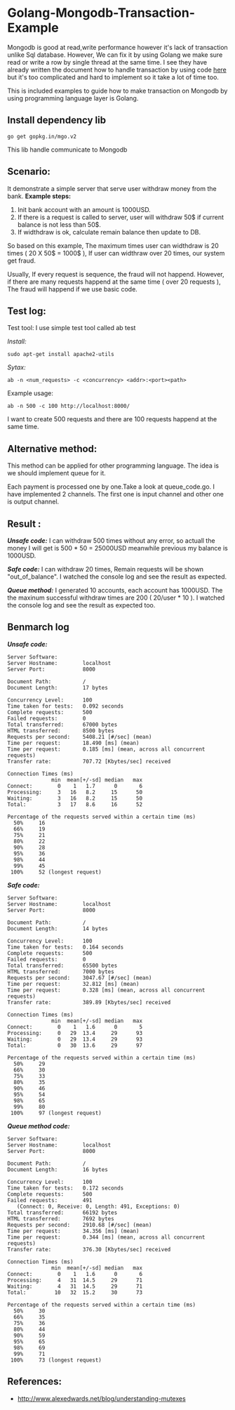 # Golang-Mongodb-Transaction-Example

Mongodb is good at read,write performance however it's lack of transaction unlike Sql database. However, We can fix it by using Golang we make sure read or write a row by single thread at the same time. I see they have already written the document how to handle transaction by using code [here](https://docs.mongodb.org/manual/tutorial/perform-two-phase-commits/) but it's too complicated and hard to implement so it take a lot of time too.


This is included examples to guide how to make transaction on Mongodb by using programming language layer is Golang.

## Install dependency lib

```
go get gopkg.in/mgo.v2
```
This lib handle communicate to Mongodb

## Scenario:

It demonstrate a simple server that serve user withdraw money from the bank.
**Example steps:**

1.  Init bank account with an amount is 1000USD.
2.  If there is a request is called to server, user will withdraw 50$ if current balance is not less than 50$.
3.  If widthdraw is ok, calculate remain balance then update to DB.


So based on this example, The maximum times user can widthdraw is 20 times ( 20 X 50$ = 1000$ ), If user can widthraw over 20 times, our system get fraud.

Usually, If every request is sequence, the fraud will not happend. However, if there are many requests happend at the same time ( over 20 requests ), The fraud will happend if we use basic code.

## Test log:

Test tool: I use simple test tool called ab test


*Install:*

```
sudo apt-get install apache2-utils
```

*Sytax:*

```
ab -n <num_requests> -c <concurrency> <addr>:<port><path>
```

Example usage:

```
ab -n 500 -c 100 http://localhost:8000/
```
I want to create 500 requests and there are 100 requests happend at the same time.

## Alternative method:

This method can be applied for other programming language. The idea is we should implement queue for it.

Each payment is processed one by one.Take a look at queue_code.go. I have implemented 2 channels. The first one is input channel and other one is output channel.


## Result :

_**Unsafe code:**_
I can withdraw 500 times without any error, so actuall the money I will get is 500 * 50 = 25000USD meanwhile previous my balance is 1000USD.

_**Safe code:**_
I can withdraw 20 times, Remain requests will be shown "out_of_balance". I watched the console log and see the result as expected.

_**Queue method:**_
I generated 10 accounts, each account has 1000USD. The the maxinum successful withdraw times are 200 ( 20/user * 10 ). I watched the console log and see the result as expected too.


## Benmarch log

**_Unsafe code:_**
```
Server Software:        
Server Hostname:        localhost
Server Port:            8000

Document Path:          /
Document Length:        17 bytes

Concurrency Level:      100
Time taken for tests:   0.092 seconds
Complete requests:      500
Failed requests:        0
Total transferred:      67000 bytes
HTML transferred:       8500 bytes
Requests per second:    5408.21 [#/sec] (mean)
Time per request:       18.490 [ms] (mean)
Time per request:       0.185 [ms] (mean, across all concurrent requests)
Transfer rate:          707.72 [Kbytes/sec] received

Connection Times (ms)
              min  mean[+/-sd] median   max
Connect:        0    1   1.7      0       6
Processing:     3   16   8.2     15      50
Waiting:        3   16   8.2     15      50
Total:          3   17   8.6     16      52

Percentage of the requests served within a certain time (ms)
  50%     16
  66%     19
  75%     21
  80%     22
  90%     28
  95%     36
  98%     44
  99%     45
 100%     52 (longest request)
```

**_Safe code:_**

```
Server Software:        
Server Hostname:        localhost
Server Port:            8000

Document Path:          /
Document Length:        14 bytes

Concurrency Level:      100
Time taken for tests:   0.164 seconds
Complete requests:      500
Failed requests:        0
Total transferred:      65500 bytes
HTML transferred:       7000 bytes
Requests per second:    3047.67 [#/sec] (mean)
Time per request:       32.812 [ms] (mean)
Time per request:       0.328 [ms] (mean, across all concurrent requests)
Transfer rate:          389.89 [Kbytes/sec] received

Connection Times (ms)
              min  mean[+/-sd] median   max
Connect:        0    1   1.6      0       5
Processing:     0   29  13.4     29      93
Waiting:        0   29  13.4     29      93
Total:          0   30  13.6     29      97

Percentage of the requests served within a certain time (ms)
  50%     29
  66%     30
  75%     33
  80%     35
  90%     46
  95%     54
  98%     65
  99%     80
 100%     97 (longest request)
```

**_Queue method code:_**
```
Server Software:        
Server Hostname:        localhost
Server Port:            8000

Document Path:          /
Document Length:        16 bytes

Concurrency Level:      100
Time taken for tests:   0.172 seconds
Complete requests:      500
Failed requests:        491
   (Connect: 0, Receive: 0, Length: 491, Exceptions: 0)
Total transferred:      66192 bytes
HTML transferred:       7692 bytes
Requests per second:    2910.68 [#/sec] (mean)
Time per request:       34.356 [ms] (mean)
Time per request:       0.344 [ms] (mean, across all concurrent requests)
Transfer rate:          376.30 [Kbytes/sec] received

Connection Times (ms)
              min  mean[+/-sd] median   max
Connect:        0    1   1.6      0       6
Processing:     4   31  14.5     29      71
Waiting:        4   31  14.5     29      71
Total:         10   32  15.2     30      73

Percentage of the requests served within a certain time (ms)
  50%     30
  66%     35
  75%     36
  80%     44
  90%     59
  95%     65
  98%     69
  99%     71
 100%     73 (longest request)
```


## References:

+ http://www.alexedwards.net/blog/understanding-mutexes
